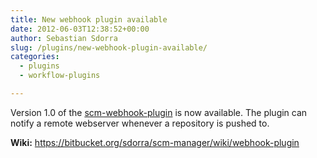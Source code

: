 ```yaml
---
title: New webhook plugin available
date: 2012-06-03T12:38:52+00:00
author: Sebastian Sdorra
slug: /plugins/new-webhook-plugin-available/
categories:
  - plugins
  - workflow-plugins

---
```

Version 1.0 of the [scm-webhook-plugin](https://github.com/scm-manager/scm-webhook-plugin) is now available. The plugin can notify a remote webserver whenever a repository is pushed to.

**Wiki:** <a href="https://bitbucket.org/sdorra/scm-manager/wiki/webhook-plugin" target="_blank" rel="noopener noreferrer">https://bitbucket.org/sdorra/scm-manager/wiki/webhook-plugin </a>

